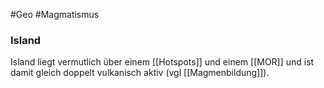 #Geo #Magmatismus 

### Island

Island liegt vermutlich über einem [[Hotspots]] und einem [[MOR]] und ist damit gleich doppelt vulkanisch aktiv (vgl [[Magmenbildung]]).